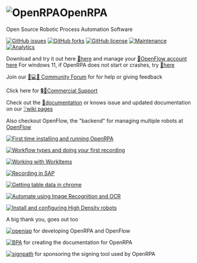 # ![OpenRPA](OpenRPA-logo.png)OpenRPA
Open Source Robotic Process Automation Software

[![GitHub issues](https://img.shields.io/github/issues/open-rpa/openrpa.svg)](https://github.com/open-rpa/openrpa/issues) [![GitHub forks](https://img.shields.io/github/forks/open-rpa/openrpa.svg)](https://github.com/open-rpa/openrpa/network) [![GitHub license](https://img.shields.io/github/license/open-rpa/openrpa.svg)](https://github.com/open-rpa/openrpa/blob/master/LICENSE) [![Maintenance](https://img.shields.io/badge/Maintained%3F-yes-green.svg)](https://github.com/open-rpa/openrpa/graphs/commit-activity) [![Analytics](https://ga-beacon-296408.ew.r.appspot.com/UA-139588965-1/main?pixel)](https://github.com/skadefro/ga-beacon)

Download and try it out here [💾here](https://github.com/open-rpa/openrpa/releases/latest/download/OpenRPA.msi) and manage your [🔧OpenFlow account here](https://app.openiap.io)
For windows 11, if OpenRPA does not start or crashes, try [💾here](https://github.com/open-rpa/openrpa/releases/latest/download/OpenRPA.py.3.11.4.msi) 

Join our [🤷💻🤦 Community Forum](discourse.openiap.io/) for for help or giving feedback 

Click here for [💲🤷Commercial Support](https://openiap.io/)

Check out the [📘documentation](https://docs.openiap.io/) or knows issue and updated documentation on our [❔wiki pages](https://github.com/open-rpa/openrpa/wiki)

Also checkout OpenFlow, the "backend" for managing multiple robots at [OpenFlow](https://openflow.openiap.io/)

[![First time installing and running OpenRPA](https://img.youtube.com/vi/A4Pdh9oI-vw/0.jpg)](https://www.youtube.com/watch?v=A4Pdh9oI-vw)  

[![Workflow types and doing your first recording](https://img.youtube.com/vi/HB-uHepC3xE/0.jpg)](https://www.youtube.com/watch?v=HB-uHepC3xE)  

[![Working with WorkItems](https://img.youtube.com/vi/_y9HU_XPD9c/0.jpg)](https://www.youtube.com/watch?v=_y9HU_XPD9c)

[![Recording in SAP](https://img.youtube.com/vi/4VJ2Q4mPWnk/0.jpg)](https://www.youtube.com/watch?v=4VJ2Q4mPWnk)

[![Getting table data in chrome](https://img.youtube.com/vi/rDj2VUjE0so/0.jpg)](https://www.youtube.com/watch?v=rDj2VUjE0so)

[![Automate using Image Recognition and OCR](https://img.youtube.com/vi/qnE5j1FFL-0/0.jpg)](https://www.youtube.com/watch?v=qnE5j1FFL-0)

[![Install and configuring High Density robots](https://img.youtube.com/vi/VMQtr0fK3Rw/0.jpg)](https://www.youtube.com/watch?v=VMQtr0fK3Rw)


A big thank you, goes out too

[![openiap](docs/img/openiap.png)](https://openiap.io/) for developing OpenRPA and OpenFlow

[![BPA](docs/img/BPA.png)](https://bpatechnologies.com/) for creating the documentation for OpenRPA

[![signpath](docs/img/signpath.png)](https://signpath.io/) for sponsoring the signing tool used by OpenRPA
